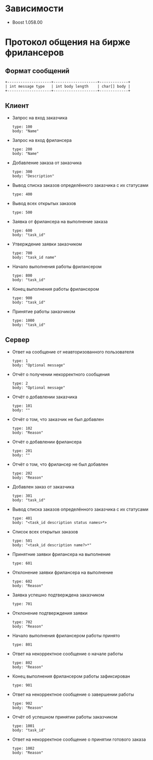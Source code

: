 # Зависимости
- Boost 1.058.00

# Протокол общения на бирже фрилансеров

## Формат сообщений

    +--------------------+--------------------+-------------+
    | int message type   | int body length    | char[] body | 
    +--------------------+--------------------+-------------+

## Клиент

- Запрос на вход заказчика

      type: 100
      body: "Name" 

- Запрос на вход фрилансера

      type: 200
      body: "Name"

- Добавление заказа от заказчика

      type: 300
      body: "Description"
    
- Вывод списка заказов определённого заказчика с их статусами
  
      type: 400
      
- Вывод всех открытых заказов
  
      type: 500
      
- Заявка от фрилансера на выполнение заказа
    
      type: 600
      body: "task_id"
    
- Утверждение заявки заказчиком
    
      type: 700
      body: "task_id name"
    
- Начало выполнения работы фрилансером
    
      type: 800
      body: "task_id"
    
- Конец выполнения работы фрилансером
    
      type: 900
      body: "task_id"
    
- Принятие работы заказчиком
    
      type: 1000
      body: "task_id"
    
## Сервер

- Ответ на сообщение от неавторизованного пользователя

      type: 1
      body: "Optional message"

- Отчёт о получении некорректного сообщения

      type: 2
      body: "Optional message"

- Отчёт о добавлении заказчика
     
      type: 101
      body: ""

- Отчёт о том, что заказчик не был добавлен
     
      type: 102
      body: "Reason"

- Отчёт о добавлении фрилансера
     
      type: 201
      body: ""

- Отчёт о том, что фрилансер не был добавлен
     
      type: 202
      body: "Reason" 
 
- Добавлен заказ от заказчика

      type: 301
      body: "task_id"

- Вывод списка заказов определённого заказчика с их статусами
  
      type: 401
      body: "<task_id description status names>*>

- Список всех открытых заказов
  
      type: 501
      body: "<task_id description name?>*"
        
- Принятние заявки фрилансера на выполнение
      
      type: 601

- Отклонение заявки фрилансера на выполнение
      
      type: 602
      body: "Reason"
                        
- Заявка успешно подтверждена заказчиком
      
      type: 701

- Отклонение подтверждения заявки
      
      type: 702
      body: "Reason"
                        
- Начало выполнения фрилансером работы принято
      
      type: 801

- Ответ на некорректное сообщение о начале работы
      
      type: 802
      body: "Reason"
                        
- Конец выполнения фрилансером работы зафиксирован
      
      type: 901

- Ответ на некорректное сообщение о завершении работы
      
      type: 902
      body: "Reason"
                        
- Отчёт об успешном принятии работы заказчиком
      
      type: 1001
      body: "task_id"

- Ответ на некорректное сообщение о принятии готового заказа
      
      type: 1002
      body: "Reason"
                        
